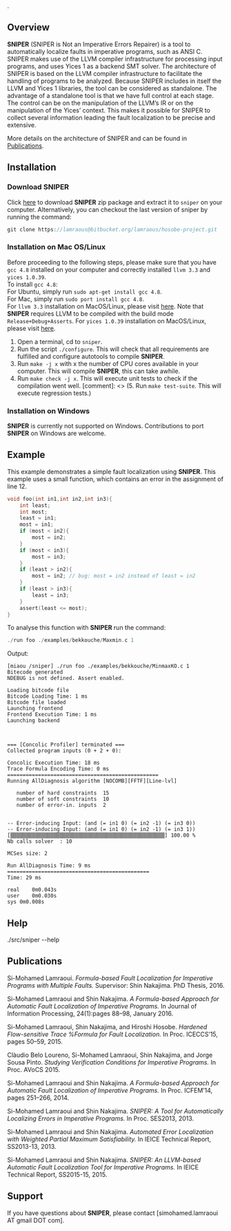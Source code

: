 .

## Overview

**SNIPER** (SNIPER is Not an Imperative Errors Repairer) is a tool to automatically localize faults in imperative programs, such as ANSI C. SNIPER makes use of the LLVM compiler infrastructure for processing input programs, and uses Yices 1 as a backend SMT solver. 
The architecture of SNIPER is based on the LLVM compiler infrastructure to facilitate 
the handling of programs to be analyzed. 
Because SNIPER includes in itself the 
LLVM and Yices 1 libraries, the tool can be considered as standalone. 
The advantage of a standalone tool is that we have full control at each stage. 
The control can be on the manipulation of the LLVM’s IR 
or on the manipulation of the Yices’ context. This makes it 
possible for SNIPER to collect several information leading the fault localization 
to be precise and extensive. 


More details on the architecture of SNIPER and can be found in [Publications](#publications).


## Installation


### Download SNIPER


Click [here](https://bitbucket.org/lamraous/hosobe-project/get/b654a4ad5bfb.zip) to download **SNIPER** zip package and extract it to `sniper` on your computer. 
Alternatively, you can checkout the last version of sniper by running the command: 
```c
git clone https://lamraous@bitbucket.org/lamraous/hosobe-project.git
```

### Installation on Mac OS/Linux

Before proceeding to the following steps, please make sure that you have `gcc 4.8` installed on your computer and correctly installed `llvm 3.3` and `yices 1.0.39`.  
To install `gcc 4.8`:  
For Ubuntu, simply run `sudo apt-get install gcc 4.8`.  
For Mac, simply run `sudo port install gcc 4.8`.  
For `llvm 3.3` installation on MacOS/Linux, please visit [here](http://llvm.org). Note that **SNIPER** requires LLVM to be compiled with the build mode `Release+Debug+Asserts`.
For `yices 1.0.39` installation on MacOS/Linux, please visit [here](http://yices.csl.sri.com).

1. Open a terminal, cd to `sniper`. 
2. Run the script `./configure`. This will check that all requirements are fulfilled and configure autotools to compile **SNIPER**. 
3. Run `make -j x` with x the number of CPU cores available in your computer. This will compile **SNIPER**, this can take awhile. 
4. Run `make check -j x`. This will execute unit tests to check if the compilation went well. 
[comment]: <> (5. Run `make test-suite`. This will execute regression tests.)


### Installation on Windows

**SNIPER** is currently not supported on Windows.
Contributions to port **SNIPER** on Windows are welcome. 


## Example

This example demonstrates a simple fault localization using **SNIPER**. 
This example uses a small function, which contains an error in the assignment of line 12.

```c
void foo(int in1,int in2,int in3){
	int least;
	int most;
	least = in1;
	most = in1;
	if (most < in2){
		most = in2;
	}
	if (most < in3){
		most = in3;
	}
	if (least > in2){ 
		most = in2; // bug: most = in2 instead of least = in2
	}
	if (least > in3){ 
		least = in3; 
	}
	assert(least <= most);
}
```

To analyse this function with **SNIPER** run the command:
```c
./run foo ./examples/bekkouche/Maxmin.c 1
```

Output:
```
[miaou /sniper] ./run foo ./examples/bekkouche/MinmaxKO.c 1
Bitecode generated
NDEBUG is not defined. Assert enabled.

Loading bitcode file
Bitcode Loading Time: 1 ms
Bitcode file loaded
Launching frontend
Frontend Execution Time: 1 ms
Launching backend



=== [Concolic Profiler] terminated ===
Collected program inputs (0 + 2 + 0):

Concolic Execution Time: 18 ms
Trace Formula Encoding Time: 0 ms
=================================================
Running AllDiagnosis algorithm [NOCOMB][FFTF][Line-lvl]

   number of hard constraints  15
   number of soft constraints  10
   number of error-in. inputs  2


-- Error-inducing Input: (and (= in1 0) (= in2 -1) (= in3 0))
-- Error-inducing Input: (and (= in1 0) (= in2 -1) (= in3 1))
[▒▒▒▒▒▒▒▒▒▒▒▒▒▒▒▒▒▒▒▒▒▒▒▒▒▒▒▒▒▒▒▒▒▒▒▒▒▒▒▒▒▒▒▒▒▒▒▒▒▒] 100.00 %
Nb calls solver  : 10

MCSes size: 2

Run AllDiagnosis Time: 9 ms
==============================================
Time: 29 ms

real	0m0.043s
user	0m0.030s
sys	0m0.008s
```

## Help

./src/sniper --help



<a name="publications"></a>
## Publications

Si-Mohamed Lamraoui. 
*Formula-based Fault Localization for Imperative Programs with Multiple Faults.*
Supervisor: Shin Nakajima. PhD Thesis, 2016.

Si-Mohamed Lamraoui and Shin Nakajima. 
*A Formula-based Approach for Automatic Fault Localization of Imperative Programs.*
In Journal of Information Processing, 24(1):pages 88–98, January 2016.

Si-Mohamed Lamraoui, Shin Nakajima, and Hiroshi Hosobe. 
*Hardened Flow-sensitive Trace %Formula for Fault Localization.* 
In Proc. ICECCS’15, pages 50–59, 2015.

Clàudio Belo Loureno, Si-Mohamed Lamraoui, Shin Nakajima, and Jorge Sousa Pinto. 
*Studying Verification Conditions for Imperative Programs.* 
In Proc. AVoCS 2015.

Si-Mohamed Lamraoui and Shin Nakajima. 
*A Formula-based Approach for Automatic Fault Localization of Imperative Programs.* 
In Proc. ICFEM’14, pages 251–266, 2014.

Si-Mohamed Lamraoui and Shin Nakajima. 
*SNIPER: A Tool for Automatically Localizing Errors in Imperative Programs.* 
In Proc. SES2013, 2013.

Si-Mohamed Lamraoui and Shin Nakajima. 
*Automated Error Localization with Weighted Partial Maximum Satisfiability.* 
In IEICE Technical Report, SS2013-13, 2013.

Si-Mohamed Lamraoui and Shin Nakajima. 
*SNIPER: An LLVM-based Automatic Fault Localization Tool for Imperative Programs.* 
In IEICE Technical Report, SS2015-15, 2015.

## Support

If you have questions about **SNIPER**, please contact [simohamed.lamraoui AT gmail DOT com].

